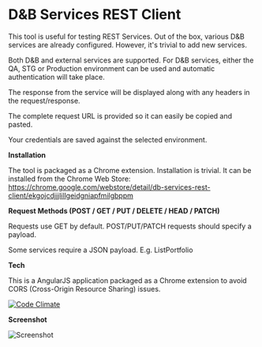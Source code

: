 D&B Services REST Client
========================

This tool is useful for testing REST Services. Out of the box, various D&B services are already configured. However, it's trivial to add new services.

Both D&B and external services are supported. For D&B services, either the QA, STG or Production environment can be used and automatic authentication will take place.

The response from the service will be displayed along with any headers in the request/response.

The complete request URL is provided so it can easily be copied and pasted.

Your credentials are saved against the selected environment.


**Installation**

The tool is packaged as a Chrome extension. Installation is trivial. It can be installed from the Chrome Web Store:  https://chrome.google.com/webstore/detail/db-services-rest-client/ekgojcdjjjlillgeidgniapfmilgbppm


**Request Methods (POST / GET / PUT / DELETE / HEAD / PATCH)**

Requests use GET by default. POST/PUT/PATCH requests should specify a payload.

Some services require a JSON payload. E.g. ListPortfolio


**Tech**

This is a AngularJS application packaged as a Chrome extension to avoid CORS (Cross-Origin Resource Sharing) issues.

[![Code Climate](https://codeclimate.com/github/paulhitz/SimpleRestClient/badges/gpa.svg)](https://codeclimate.com/github/paulhitz/SimpleRestClient)


**Screenshot**

![Screenshot](https://raw.githubusercontent.com/paulhitz/SimpleRestClient/master/img/screenshots/screenshot.png)

